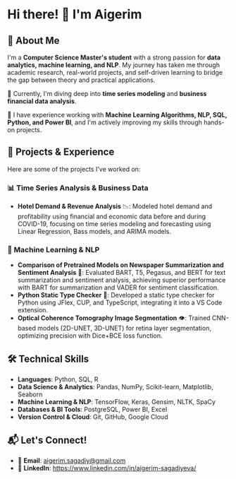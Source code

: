 # Hi there! 👋 I'm Aigerim

## 🚀 About Me
I'm a **Computer Science Master's student** with a strong passion for **data analytics, machine learning, and NLP**. My journey has taken me through academic research, real-world projects, and self-driven learning to bridge the gap between theory and practical applications.

🔹 Currently, I'm diving deep into **time series modeling** and **business financial data analysis**.

🔹 I have experience working with **Machine Learning Algorithms, NLP, SQL, Python, and Power BI**, and I'm actively improving my skills through hands-on projects.

## 💼 Projects & Experience
Here are some of the projects I've worked on:

### 📊 Time Series Analysis & Business Data
- **Hotel Demand & Revenue Analysis** 📉: Modeled hotel demand and profitability using financial and economic data before and during COVID-19, focusing on time series modeling and forecasting using Linear Regression, Bass models, and ARIMA models.

### 🤖 Machine Learning & NLP
- **Comparison of Pretrained Models on Newspaper Summarization and Sentiment Analysis** 📰: Evaluated BART, T5, Pegasus, and BERT for text summarization and sentiment analysis, achieving superior performance with BART for summarization and VADER for sentiment classification.
- **Python Static Type Checker** 🐍: Developed a static type checker for Python using JFlex, CUP, and TypeScript, integrating it into a VS Code extension.
- **Optical Coherence Tomography Image Segmentation** 👁️: Trained CNN-based models (2D-UNET, 3D-UNET) for retina layer segmentation, optimizing precision with Dice+BCE loss function.

## 🛠️ Technical Skills
- **Languages**: Python, SQL, R
- **Data Science & Analytics**: Pandas, NumPy, Scikit-learn, Matplotlib, Seaborn
- **Machine Learning & NLP**: TensorFlow, Keras, Gensim, NLTK, SpaCy
- **Databases & BI Tools**: PostgreSQL, Power BI, Excel
- **Version Control & Cloud**: Git, GitHub, Google Cloud

## 📬 Let's Connect!
- 📩 **Email**: aigerim.sagadiy@gmail.com
- 💼 **LinkedIn**: https://www.linkedin.com/in/aigerim-sagadiyeva/

